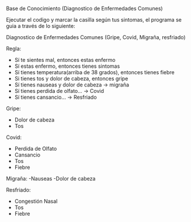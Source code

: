Base de Conocimiento (Diagnostico de Enfermedades Comunes)

Ejecutar el codigo y marcar la casilla según tus sintomas, el programa se guia a través de lo siguiente:

Diagnostico de Enfermedades Comunes (Gripe, Covid, Migraña, resfriado)

Regla: 
- Sí te sientes mal, entonces estas enfermo
- Sí estas enfermo, entonces tienes sintomas
- Sí tienes temperatura(arriba de 38 grados), entonces tienes fiebre
- Si tienes tos y dolor de cabeza, entonces gripe
- Sí tienes nauseas y dolor de cabeza -> migraña
- Sí tienes perdida de olfato... -> Covid
- Sí tienes cansancio... -> Resfriado

Gripe:
- Dolor de cabeza
- Tos

Covid:
- Perdida de Olfato
- Cansancio
- Tos
- Fiebre

Migraña:
-Nauseas
-Dolor de cabeza

Resfriado:
- Congestión Nasal
- Tos
- Fiebre
